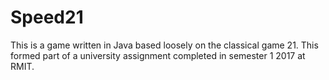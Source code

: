 # Speed21
This is a game written in Java based loosely on the classical game 21. This formed part of a university assignment completed in semester 1 2017 at RMIT.
